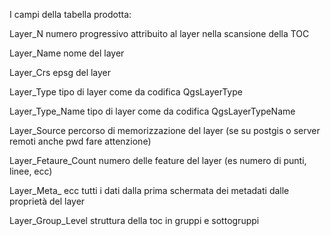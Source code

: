 I campi della tabella prodotta:

Layer_N               numero progressivo attribuito al layer nella scansione della TOC


Layer_Name            nome del layer


Layer_Crs             epsg del layer


Layer_Type            tipo di layer come da codifica QgsLayerType


Layer_Type_Name       tipo di layer come da codifica QgsLayerTypeName


Layer_Source          percorso di memorizzazione del layer (se su postgis o server remoti anche pwd fare attenzione)


Layer_Fetaure_Count   numero delle feature del layer (es numero di punti, linee, ecc)


Layer_Meta_ ecc       tutti i dati dalla prima schermata dei metadati dalle proprietà del layer


Layer_Group_Level     struttura della toc in gruppi e sottogruppi
